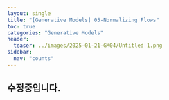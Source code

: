 ```yaml
---
layout: single
title: "[Generative Models] 05-Normalizing Flows"
toc: true
categories: "Generative Models"
header:
  teaser: ../images/2025-01-21-GM04/Untitled 1.png
sidebar:
  nav: "counts"
---
```


## 수정중입니다.